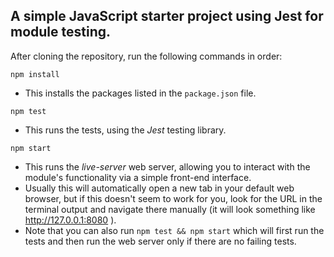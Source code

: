 ## A simple JavaScript starter project using Jest for module testing.



After cloning the repository, run the following commands in order:

`npm install`
- This installs the packages listed in the `package.json` file.

`npm test`
- This runs the tests, using the *Jest* testing library.

`npm start`
- This runs the *live-server* web server, allowing you to interact with the module's functionality via a simple front-end interface.
- Usually this will automatically open a new tab in your default web browser, but if this doesn't seem to work for you, look for the URL in the terminal output and navigate there manually (it will look something like http://127.0.0.1:8080 ).
- Note that you can also run `npm test && npm start` which will first run the tests and then run the web server only if there are no failing tests.